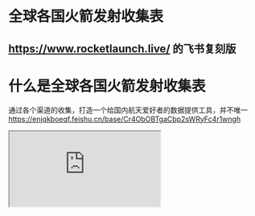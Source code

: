 # 全球各国火箭发射收集表

https://www.rocketlaunch.live/ 的飞书复刻版
---

# 什么是全球各国火箭发射收集表

通过各个渠道的收集，打造一个给国内航天爱好者的数据提供工具，并不唯一
https://enjqkboeqf.feishu.cn/base/Cr4ObOBTgaCbp2sWRyFc4r1wngh

<iframe src="https://enjqkboeqf.feishu.cn/base/Cr4ObOBTgaCbp2sWRyFc4r1wngh?from=from_copylink" class="w-full h-full"/>


---

# 收集细节

- 数据关联清晰，发射收集表，载具，公司单位，发射基地，发射点，国家还有自定义仪表盘
- 数据来源 https://www.rocketlaunch.live/ 与 UP自己维护些数据
- 服务依赖免费的飞书文档，稳定高效
- 接下来主要还是把这个文档开放出来，通过网友来更新数据
- 有兴趣的网友可以看表格中有啥疏漏，发送邮件给我 564265135@qq.com
- 如果数据量大，我自己难以整理了，我会拉人进来一起维护这个表格

---

# 为啥会做这个表格

1. 首先还是自己的爱好与一些火箭发射集锦，看了国外是有做的，比如 https://www.rocketlaunch.live/ 所以爬了一下数据
2. 也是为国内爱好者吧，方便他们获取一些航天发射数据
3. 同时也想做全做大做细，不做重复劳动
4. 国外的数据收集，比如 https://www.rocketlaunch.live/ 对国内的数据不是那么仔细与细致

---

# 具体数据结构

- 收集表
- 载具
- 公司单位
- 发射基地
- 发射点
- 国家

---

# 初衷

- 类似百科的数据库

![](baike.png)


---

# 初衷

- 有时间轴的全球新闻链条

---

# 后续计划

## 扩展每次发射的具体细节比如

- 发射视频链接
- 发射微信文章链接等等

## 新闻报告

- 有关的火箭研发进程
- 等等，看网友发挥

---
layout: cover

---
# 下期再见

